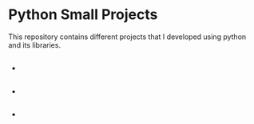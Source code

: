 # Python Small Projects
 
This repository contains different projects that I developed using python and its libraries.

##

- []()

- []()

- []()
